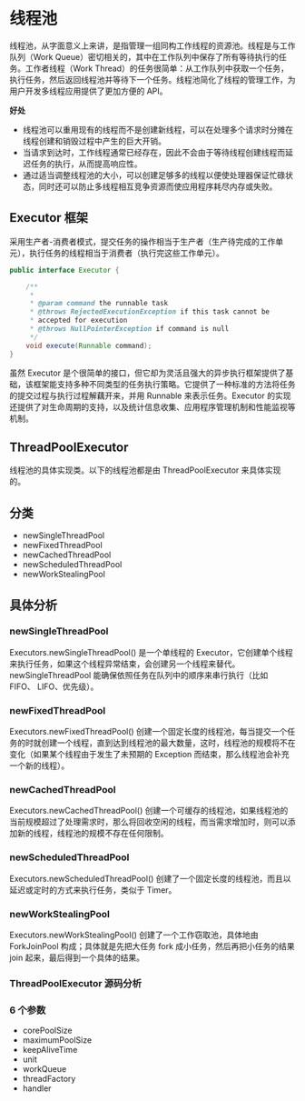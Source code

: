 # 线程池
线程池，从字面意义上来讲，是指管理一组同构工作线程的资源池。线程是与工作队列（Work Queue）密切相关的，其中在工作队列中保存了所有等待执行的任务。工作者线程（Work Thread）的任务很简单：从工作队列中获取一个任务，执行任务，然后返回线程池并等待下一个任务。线程池简化了线程的管理工作，为用户开发多线程应用提供了更加方便的 API。

**好处**
- 线程池可以重用现有的线程而不是创建新线程，可以在处理多个请求时分摊在线程创建和销毁过程中产生的巨大开销。
- 当请求到达时，工作线程通常已经存在，因此不会由于等待线程创建线程而延迟任务的执行，从而提高响应性。
- 通过适当调整线程池的大小，可以创建足够多的线程以便使处理器保证忙碌状态，同时还可以防止多线程相互竞争资源而使应用程序耗尽内存或失败。

## Executor 框架
采用生产者-消费者模式，提交任务的操作相当于生产者（生产待完成的工作单元），执行任务的线程相当于消费者（执行完这些工作单元）。

```java
public interface Executor {

    /**
     *
     * @param command the runnable task
     * @throws RejectedExecutionException if this task cannot be
     * accepted for execution
     * @throws NullPointerException if command is null
     */
    void execute(Runnable command);
}
```

虽然 Executor 是个很简单的接口，但它却为灵活且强大的异步执行框架提供了基础，该框架能支持多种不同类型的任务执行策略。它提供了一种标准的方法将任务的提交过程与执行过程解藕开来，并用 Runnable 来表示任务。Executor 的实现还提供了对生命周期的支持，以及统计信息收集、应用程序管理机制和性能监视等机制。

## ThreadPoolExecutor
线程池的具体实现类。以下的线程池都是由 ThreadPoolExecutor 来具体实现的。

## 分类
- newSingleThreadPool
- newFixedThreadPool
- newCachedThreadPool
- newScheduledThreadPool
- newWorkStealingPool

## 具体分析
### newSingleThreadPool
Executors.newSingleThreadPool() 是一个单线程的 Executor，它创建单个线程来执行任务，如果这个线程异常结束，会创建另一个线程来替代。newSingleThreadPool 能确保依照任务在队列中的顺序来串行执行（比如 FIFO、 LIFO、优先级）。

### newFixedThreadPool
Executors.newFixedThreadPool() 创建一个固定长度的线程池，每当提交一个任务的时就创建一个线程，直到达到线程池的最大数量，这时，线程池的规模将不在变化（如果某个线程由于发生了未预期的 Exception 而结束，那么线程池会补充一个新的线程）。

### newCachedThreadPool
Executors.newCachedThreadPool() 创建一个可缓存的线程池，如果线程池的当前规模超过了处理需求时，那么将回收空闲的线程，而当需求增加时，则可以添加新的线程，线程池的规模不存在任何限制。

### newScheduledThreadPool
Executors.newScheduledThreadPool() 创建了一个固定长度的线程池，而且以延迟或定时的方式来执行任务，类似于 Timer。

### newWorkStealingPool
Executors.newWorkStealingPool() 创建了一个工作窃取池，具体地由 ForkJoinPool 构成；具体就是先把大任务 fork 成小任务，然后再把小任务的结果 join 起来，最后得到一个具体的结果。

### ThreadPoolExecutor 源码分析
### 6 个参数
- corePoolSize
- maximumPoolSize
- keepAliveTime
- unit
- workQueue
- threadFactory
- handler